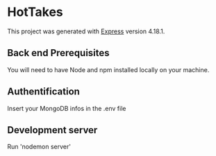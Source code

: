 # HotTakes

This project was generated with [Express](https://expressjs.com/fr/) version 4.18.1.

## Back end Prerequisites

You will need to have Node and npm installed locally on your machine.

## Authentification

Insert your MongoDB infos in the .env file

## Development server

Run 'nodemon server'


